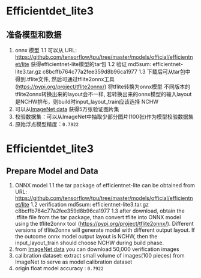 # Efficientdet_lite3

## 准备模型和数据
1. onnx 模型
    1.1 可以从 URL: https://github.com/tensorflow/tpu/tree/master/models/official/efficientnet/lite 获得efficientnet-lite模型的tar包
    1.2 验证 md5sum: efficientnet-lite3.tar.gz c8bcffb764c77a2fee359d8b96ca1977
    1.3 下载后可从tar包中得到.tflite文件, 然后可通过tflite2onnx工具 (https://pypi.org/project/tflite2onnx/) 将tflite转换为onnx模型 不同版本的tflite2onnx转换出来的layout会不一样, 若转换出来的onnx模型的输入layout是NCHW排布，则build时input_layout_train应该选择 NCHW
2. 可以从[ImageNet data](http://www.image-net.org/) 获得5万张验证图片集
3. 校验数据集：可以从ImageNet中抽取少部分图片(100张)作为模型校验数据集
4. 原始浮点模型精度：`0.7922`

# Efficientdet_lite3

## Prepare Model and Data
1. ONNX model
    1.1 the tar package of efficientnet-lite can be obtained from URL: https://github.com/tensorflow/tpu/tree/master/models/official/efficientnet/lite
    1.2 verification md5sum: efficientnet-lite3.tar.gz c8bcffb764c77a2fee359d8b96ca1977
    1.3 after download, obtain the .tflite file from the tar package, than convert tflite into ONNX model using the tflite2onnx tool (https://pypi.org/project/tflite2onnx/). Different versions of tflite2onnx will generate model with different output layout. If the outcome onnx model output layout is NCHW, then the input_layout_train should choose NCHW during build phase.
2. from [ImageNet data](http://www.image-net.org/) you can download 50,000 verification images
3. calibration dataset: extract small volume of images(100 pieces) from ImageNet to serve as model calibration dataset
4. origin float model accuracy : `0.7922`
